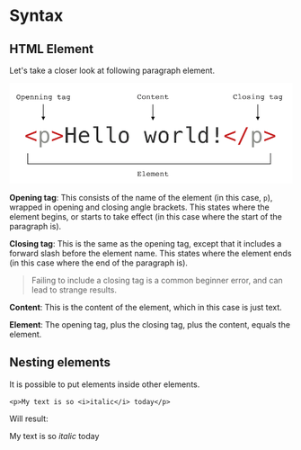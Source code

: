 # Syntax
 
## HTML Element

Let's take a closer look at following paragraph element.

![HTML Element](html-element.png)

**Opening tag**: This consists of the name of the element (in this case, `p`), wrapped in opening and closing angle brackets. This states where the element begins, or starts to take effect (in this case where the start of the paragraph is).

**Closing tag**: This is the same as the opening tag, except that it includes a forward slash before the element name. This states where the element ends (in this case where the end of the paragraph is).

> Failing to include a closing tag is a common beginner error, and can lead to strange results.

**Content**: This is the content of the element, which in this case is just text.

**Element**: The opening tag, plus the closing tag, plus the content, equals the element.


## Nesting elements

It is possible to put elements inside other elements.

```
<p>My text is so <i>italic</i> today</p>
```

Will result:

My text is so *italic* today



